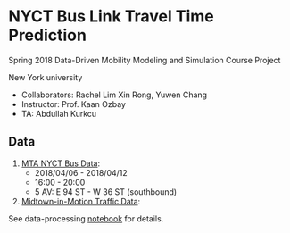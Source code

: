 # NYCT Bus Link Travel Time Prediction
Spring 2018 Data-Driven Mobility Modeling and Simulation Course Project

New York university

- Collaborators: Rachel Lim Xin Rong, Yuwen Chang
- Instructor: Prof. Kaan Ozbay
- TA: Abdullah Kurkcu

## Data

1. [MTA NYCT Bus Data](https://github.com/ywnch/NYC-bus-LTT-prediction/blob/master/M1-train.csv):
   - 2018/04/06 - 2018/04/12
   - 16:00 - 20:00
   - 5 AV: E 94 ST - W 36 ST (southbound)
2. [Midtown-in-Motion Traffic Data](https://github.com/ywnch/NYC-bus-LTT-prediction/blob/master/mim-train.csv):

See data-processing [notebook](https://github.com/ywnch/NYC-bus-LTT-prediction/blob/master/data-processing.ipynb) for details.